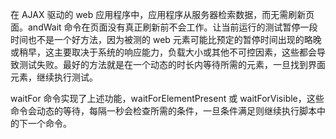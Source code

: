 在 AJAX 驱动的 web 应用程序中，应用程序从服务器检索数据，而无需刷新页面。andWait 命令在页面没有真正刷新前不会工作。让当前运行的测试暂停一段时间也不是一个好方法，因为被测的 web 元素可能比预定的暂停时间出现的略晚或稍早，这主要取决于系统的响应能力，负载大小或其他不可控因素，这些都会导致测试失败。最好的方法就是在一个动态的时长内等待所需的元素，一旦找到界面元素，继续执行测试。

waitFor 命令实现了上述功能，waitForElementPresent 或 waitForVisible，这些命令会动态的等待，每隔一秒会检查所需的条件，一旦条件满足则继续执行脚本中的下一个命令。
